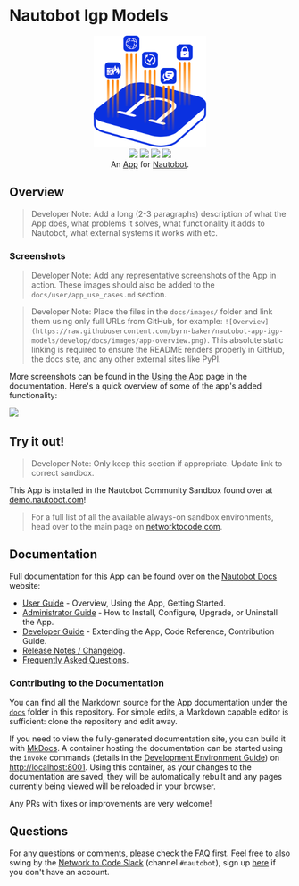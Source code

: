 # Nautobot Igp Models

<!--
Developer Note - Remove Me!

The README will have certain links/images broken until the PR is merged into `develop`. Update the GitHub links with whichever branch you're using (main etc.) if different.

The logo of the project is a placeholder (docs/images/icon-nautobot-igp-models.png) - please replace it with your app icon, making sure it's at least 200x200px and has a transparent background!

To avoid extra work and temporary links, make sure that publishing docs (or merging a PR) is done at the same time as setting up the docs site on RTD, then test everything.
-->

<p align="center">
  <img src="https://raw.githubusercontent.com/byrn-baker/nautobot-app-igp-models/develop/docs/images/icon-nautobot-igp-models.png" class="logo" height="200px">
  <br>
  <a href="https://github.com/byrn-baker/nautobot-app-igp-models/actions"><img src="https://github.com/byrn-baker/nautobot-app-igp-models/actions/workflows/ci.yml/badge.svg?branch=main"></a>
  <a href="https://docs.nautobot.com/projects/nautobot-igp-models/en/latest/"><img src="https://readthedocs.org/projects/nautobot-app-nautobot-igp-models/badge/"></a>
  <a href="https://pypi.org/project/nautobot-igp-models/"><img src="https://img.shields.io/pypi/v/nautobot-igp-models"></a>
  <a href="https://pypi.org/project/nautobot-igp-models/"><img src="https://img.shields.io/pypi/dm/nautobot-igp-models"></a>
  <br>
  An <a href="https://networktocode.com/nautobot-apps/">App</a> for <a href="https://nautobot.com/">Nautobot</a>.
</p>

## Overview

> Developer Note: Add a long (2-3 paragraphs) description of what the App does, what problems it solves, what functionality it adds to Nautobot, what external systems it works with etc.

### Screenshots

> Developer Note: Add any representative screenshots of the App in action. These images should also be added to the `docs/user/app_use_cases.md` section.

> Developer Note: Place the files in the `docs/images/` folder and link them using only full URLs from GitHub, for example: `![Overview](https://raw.githubusercontent.com/byrn-baker/nautobot-app-igp-models/develop/docs/images/app-overview.png)`. This absolute static linking is required to ensure the README renders properly in GitHub, the docs site, and any other external sites like PyPI.

More screenshots can be found in the [Using the App](https://docs.nautobot.com/projects/nautobot-igp-models/en/latest/user/app_use_cases/) page in the documentation. Here's a quick overview of some of the app's added functionality:

![](https://raw.githubusercontent.com/byrn-baker/nautobot-app-igp-models/develop/docs/images/placeholder.png)

## Try it out!

> Developer Note: Only keep this section if appropriate. Update link to correct sandbox.

This App is installed in the Nautobot Community Sandbox found over at [demo.nautobot.com](https://demo.nautobot.com/)!

> For a full list of all the available always-on sandbox environments, head over to the main page on [networktocode.com](https://www.networktocode.com/nautobot/sandbox-environments/).

## Documentation

Full documentation for this App can be found over on the [Nautobot Docs](https://docs.nautobot.com) website:

- [User Guide](https://docs.nautobot.com/projects/nautobot-igp-models/en/latest/user/app_overview/) - Overview, Using the App, Getting Started.
- [Administrator Guide](https://docs.nautobot.com/projects/nautobot-igp-models/en/latest/admin/install/) - How to Install, Configure, Upgrade, or Uninstall the App.
- [Developer Guide](https://docs.nautobot.com/projects/nautobot-igp-models/en/latest/dev/contributing/) - Extending the App, Code Reference, Contribution Guide.
- [Release Notes / Changelog](https://docs.nautobot.com/projects/nautobot-igp-models/en/latest/admin/release_notes/).
- [Frequently Asked Questions](https://docs.nautobot.com/projects/nautobot-igp-models/en/latest/user/faq/).

### Contributing to the Documentation

You can find all the Markdown source for the App documentation under the [`docs`](https://github.com/byrn-baker/nautobot-app-igp-models/tree/develop/docs) folder in this repository. For simple edits, a Markdown capable editor is sufficient: clone the repository and edit away.

If you need to view the fully-generated documentation site, you can build it with [MkDocs](https://www.mkdocs.org/). A container hosting the documentation can be started using the `invoke` commands (details in the [Development Environment Guide](https://docs.nautobot.com/projects/nautobot-igp-models/en/latest/dev/dev_environment/#docker-development-environment)) on [http://localhost:8001](http://localhost:8001). Using this container, as your changes to the documentation are saved, they will be automatically rebuilt and any pages currently being viewed will be reloaded in your browser.

Any PRs with fixes or improvements are very welcome!

## Questions

For any questions or comments, please check the [FAQ](https://docs.nautobot.com/projects/nautobot-igp-models/en/latest/user/faq/) first. Feel free to also swing by the [Network to Code Slack](https://networktocode.slack.com/) (channel `#nautobot`), sign up [here](http://slack.networktocode.com/) if you don't have an account.
